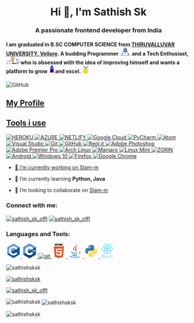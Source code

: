 <h1 align="center">Hi 👋, I'm Sathish Sk</h1>
<h3 align="center">A passionate frontend developer from India</h3>

 <h4>
    I am graduated in B.SC COMPUTER SCIENCE from <a href="https://www.tvu.edu.in/"> <b>THIRUVALLUVAR UNIVERSITY</b>, Vellore</a>.  
    A budding <b>Programmer</b> <img src="https://github.com/arshsisodiya/arshsisodiya/blob/master/Data/Developer.gif" width="30px"> and a <b>Tech   Enthusiast,</b>&nbsp;<img src="https://github.com/arshsisodiya/arshsisodiya/blob/master/Data/Designer.gif" width="36px">  who is <b>obsessed</b>
    with the idea of <b>improving</b> himself and wants a <b>platform</b> to
    <b>grow</b> <img src="https://github.com/arshsisodiya/arshsisodiya/blob/master/Data/Rocket.gif" width="18px">and
    <b>excel.</b> <img src="https://github.com/arshsisodiya/arshsisodiya/blob/master/Data/Medal.gif" width="20px">
 </h4>    

![GitHub](https://img.shields.io/badge/github-%23121011.svg?style=for-the-badge&logo=github&logoColor=white)<h2><a href="https://github.com/sathishsksk">My Profile</h2> 

<h2>Tools i use</h2>

![HEROKU](https://img.shields.io/badge/Heroku-430098?style=for-the-badge&logo=heroku&logoColor=white)
![AZURE](https://img.shields.io/badge/Microsoft_Azure-0089D6?style=for-the-badge&logo=microsoft-azure&logoColor=white)
![NETLIFY](https://img.shields.io/badge/Netlify-00C7B7?style=for-the-badge&logo=netlify&logoColor=white)
![Google Cloud](https://img.shields.io/badge/GoogleCloud-%234285F4.svg?style=for-the-badge&logo=google-cloud&logoColor=white)
![PyCharm](https://img.shields.io/badge/pycharm-143?style=for-the-badge&logo=pycharm&logoColor=black&color=black&labelColor=green)
![Atom](https://img.shields.io/badge/Atom-%2366595C.svg?style=for-the-badge&logo=atom&logoColor=white)
![Visual Studio](https://img.shields.io/badge/VisualStudio-5C2D91.svg?style=for-the-badge&logo=visual-studio&logoColor=white)
![Git](https://img.shields.io/badge/git-%23F05033.svg?style=for-the-badge&logo=git&logoColor=white)
![GitHub](https://img.shields.io/badge/github-%23121011.svg?style=for-the-badge&logo=github&logoColor=white)
![Repl.it](https://img.shields.io/badge/Repl.it-%230D101E.svg?style=for-the-badge&logo=replit&logoColor=white)
![Adobe Photoshop](https://img.shields.io/badge/adobephotoshop-%2331A8FF.svg?style=for-the-badge&logo=adobephotoshop&logoColor=white)
![Adobe Premier Pro](https://img.shields.io/badge/Adobe%20Premiere%20Pro-9999FF.svg?style=for-the-badge&logo=Adobe-Premiere-Pro&logoColor=white)
![Arch Linux](https://img.shields.io/badge/Arch_Linux-1793D1?style=for-the-badge&logo=arch-linux&logoColor=white)
![Manjaro](https://img.shields.io/badge/Manjaro-34BE5B?style=for-the-badge&logo=manjaro&logoColor=white)
![Linux Mint](https://img.shields.io/badge/Linux_Mint-87CF3E?style=for-the-badge&logo=linux-mint&logoColor=white)
![ZORIN](https://img.shields.io/badge/Zorin-0078D6?style=for-the-badge&logo=zorin&logoColor=white)
![Android](https://img.shields.io/badge/Android-3DDC84?style=for-the-badge&logo=android&logoColor=white)
![Windows 10](https://img.shields.io/badge/Windows-0078D6?style=for-the-badge&logo=windows&logoColor=white)
![Firefox](https://img.shields.io/badge/Firefox-FF7139?style=for-the-badge&logo=Firefox-Browser&logoColor=white)
![Google Chrome](https://img.shields.io/badge/Google%20Chrome-4285F4?style=for-the-badge&logo=GoogleChrome&logoColor=white)


- 🔭 I’m currently working on [Slam-m](https://github.com/sathishsksk/slam-m)

- 🌱 I’m currently learning **Python, Java**

- 👯 I’m looking to collaborate on [Slam-m](https://github.com/sathishsksk/slam-m)

<h3 align="left">Connect with me:</h3>
<p align="left">
<a href="https://twitter.com/sathish_sk_offl" target="blank"><img align="center" src="https://raw.githubusercontent.com/rahuldkjain/github-profile-readme-generator/master/src/images/icons/Social/twitter.svg" alt="sathish_sk_offl" height="30" width="40" /></a>
<a href="https://instagram.com/sathish_sk_offl" target="blank"><img align="center" src="https://raw.githubusercontent.com/rahuldkjain/github-profile-readme-generator/master/src/images/icons/Social/instagram.svg" alt="sathish_sk_offl" height="30" width="40" /></a>
</p>

<h3 align="left">Languages and Tools:</h3>
<p align="left"> <a href="https://www.cprogramming.com/" target="_blank" rel="noreferrer"> <img src="https://raw.githubusercontent.com/devicons/devicon/master/icons/c/c-original.svg" alt="c" width="40" height="40"/> </a> <a href="https://www.w3schools.com/cpp/" target="_blank" rel="noreferrer"> <img src="https://raw.githubusercontent.com/devicons/devicon/master/icons/cplusplus/cplusplus-original.svg" alt="cplusplus" width="40" height="40"/> </a> <a href="https://git-scm.com/" target="_blank" rel="noreferrer"> <img src="https://www.vectorlogo.zone/logos/git-scm/git-scm-icon.svg" alt="git" width="40" height="40"/> </a> <a href="https://www.w3.org/html/" target="_blank" rel="noreferrer"> <img src="https://raw.githubusercontent.com/devicons/devicon/master/icons/html5/html5-original-wordmark.svg" alt="html5" width="40" height="40"/> </a> <a href="https://www.java.com" target="_blank" rel="noreferrer"> <img src="https://raw.githubusercontent.com/devicons/devicon/master/icons/java/java-original.svg" alt="java" width="40" height="40"/> </a> <a href="https://www.python.org" target="_blank" rel="noreferrer"> <img src="https://raw.githubusercontent.com/devicons/devicon/master/icons/python/python-original.svg" alt="python" width="40" height="40"/> </a> <a href="https://reactjs.org/" target="_blank" rel="noreferrer"> <img src="https://raw.githubusercontent.com/devicons/devicon/master/icons/react/react-original-wordmark.svg" alt="react" width="40" height="40"/> </a> </p>

<p align="left"> <img src="https://komarev.com/ghpvc/?username=sathishsksk&label=Profile%20views&color=0e75b6&style=flat" alt="sathishsksk" /> </p>

<p align="left"> <a href="https://github.com/ryo-ma/github-profile-trophy"><img src="https://github-profile-trophy.vercel.app/?username=sathishsksk" alt="sathishsksk" /></a> </p>

<p align="left"> <a href="https://twitter.com/sathish_sk_offl" target="blank"><img src="https://img.shields.io/twitter/follow/sathish_sk_offl?logo=twitter&style=for-the-badge" alt="sathish_sk_offl" /></a> </p>


<p><img align="left" src="https://github-readme-stats.vercel.app/api/top-langs?username=sathishsksk&show_icons=true&locale=en&layout=compact" alt="sathishsksk" /></p>

<p>&nbsp;<img align="center" src="https://github-readme-stats.vercel.app/api?username=sathishsksk&show_icons=true&locale=en" alt="sathishsksk" /></p>

<p><img align="center" src="https://github-readme-streak-stats.herokuapp.com/?user=sathishsksk&" alt="sathishsksk" /></p>
